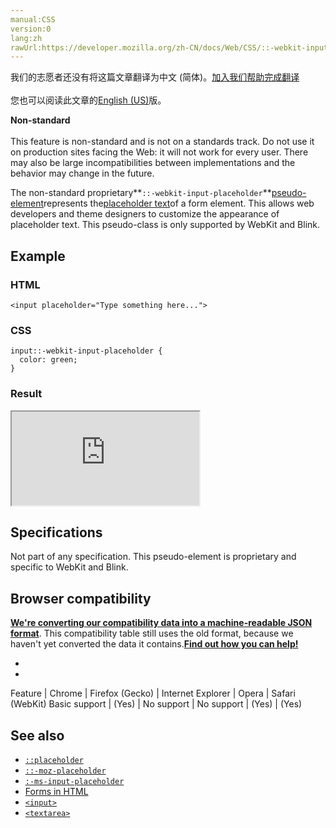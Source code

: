 ```yaml
---
manual:CSS
version:0
lang:zh
rawUrl:https://developer.mozilla.org/zh-CN/docs/Web/CSS/::-webkit-input-placeholder
---
```




<bdi>我们的志愿者还没有将这篇文章翻译为<bdi>中文 (简体)</bdi>。[加入我们帮助完成翻译](%35706 "")<br></br>您也可以阅读此文章的[English (US)](%33315 "")版。</bdi>






**Non-standard**<br></br>This feature is non-standard and is not on a standards track. Do not use it on production sites facing the Web: it will not work for every user. There may also be large incompatibilities between implementations and the behavior may change in the future.





The non-standard proprietary**`::-webkit-input-placeholder`**[pseudo-element](%3563 "")represents the[placeholder text](%31629 "")of a form element. This allows web developers and theme designers to customize the appearance of placeholder text. This pseudo-class is only supported by WebKit and Blink.


## Example<a name="Example"></a>

### HTML<a name="HTML"></a>

```
<input placeholder="Type something here...">
```

### CSS<a name="CSS"></a>

```
input::-webkit-input-placeholder {
  color: green;
}
```

### Result<a name="Result"></a>


<iframe src='https://mdn.mozillademos.org/en-US/docs/Web/CSS/::-webkit-input-placeholder$samples/Example?revision=1302429' width='null' height='null'></iframe>



## Specifications<a name="Specifications"></a>


Not part of any specification. This pseudo-element is proprietary and specific to WebKit and Blink.


## Browser compatibility<a name="Browser_compatibility"></a>


**[We&#39;re converting our compatibility data into a machine-readable JSON format](%3344 "")**. This compatibility table still uses the old format, because we haven&#39;t yet converted the data it contains.**[Find out how you can help!](%3409 "")**


* 
* 

Feature | Chrome | Firefox (Gecko) | Internet Explorer | Opera | Safari (WebKit) 
Basic support | (Yes) | No support | No support | (Yes) | (Yes) 




## See also<a name="See_also"></a>

* [`::placeholder`](%33705 "The ::placeholder CSS pseudo-element represents the placeholder text of a form element.")
* [`::-moz-placeholder`](%33067 "The ::-moz-placeholder CSS pseudo-element is a Mozilla extension that represents any form element displaying placeholder text. This lets you customize the appearance of the placeholder text, which is a translucent gray color by default.")
* [`:-ms-input-placeholder`](%35707 "The non-standard proprietary :-ms-input-placeholder pseudo-class represents the placeholder text of a form element. This allows web developers and theme designers to customize the appearance of placeholder text. This pseudo-class is only supported by Internet Explorer and Microsoft Edge.")
* [Forms in HTML](%31635 "")
* [`<input>`](%17158 "The HTML <input> element is used to create interactive controls for web-based forms in order to accept data from the user.")
* [`<textarea>`](%25792 "The HTML <textarea> element represents a multi-line plain-text editing control.")




